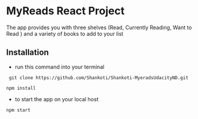 # MyReads React Project

The app provides you with three shelves (Read, Currently Reading, Want to Read ) and a variety of books to add to your list

## Installation

- run this command into your terminal

```
 git clone https://github.com/Shankoti/Shankoti-MyeradsUdacityND.git
```

```
npm install
```

- to start the app on your local host

```
npm start
```
